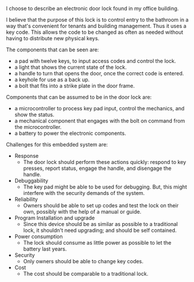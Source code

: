 I choose to describe an electronic door lock found in my office building.

I believe that the purpose of this lock is to control entry to the bathroom in
a way that's convenient for tenants and building management. Thus it uses a key
code. This allows the code to be changed as often as needed without having to
distribute new physical keys.

The components that can be seen are:

- a pad with twelve keys, to input access codes and control the lock.
- a light that shows the current state of the lock.
- a handle to turn that opens the door, once the correct code is entered.
- a keyhole for use as a back up.
- a bolt that fits into a strike plate in the door frame.

Components that can be assumed to be in the door lock are:

- a microcontroller to process key pad input, control the mechanics, and show
  the status.
- a mechanical component that engages with the bolt on command from the
  microcontroller.
- a battery to power the electronic components.

Challenges for this embedded system are:

* Response
  * The door lock should perform these actions quickly: respond to key presses,
    report status, engage the handle, and disengage the handle.
* Debuggability
  * The key pad might be able to be used for debugging. But, this might
    interfere with the security demands of the system.
* Reliability
  * Owners should be able to set up codes and test the lock on their own,
    possibly with the help of a manual or guide.
* Program Installation and upgrade
  * Since this device should be as similar as possible to a traditional lock,
    it shouldn't need upgrading; and should be self contained.
* Power consumption
  * The lock should consume as little power as possible to let the battery last
    years.
* Security
  * Only owners should be able to change key codes.
* Cost
  * The cost should be comparable to a traditional lock.
